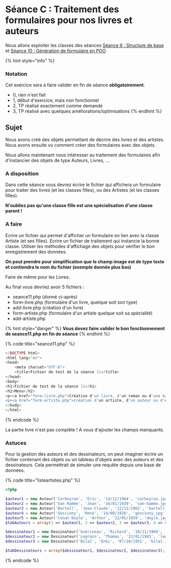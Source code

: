 # Séance C : Traitement des formulaires pour nos livres et auteurs

Nous allons exploiter les classes des séances [Séance 9 : Structure de base](seance-a.md)  et [Séance 10 : Génération de formulaire en POO](seance-b.md)

{% hint style="info" %}
### Notation

Cet exercice sera à faire valider en fin de séance **obligatoirement**.

* 0, rien n'est fait
* 1, début d'exercice, mais non fonctionnel
* 2, TP réalisé exactement comme demandé
* 3, TP réalisé avec quelques améliorations/optimisations
{% endhint %}

## Sujet

Nous avons créé des objets permettant de décrire des livres et des artistes. Nous avons ensuite vu comment créer des formulaires avec des objets.

Nous allons maintenant nous intéresser au traitement des formulaires afin d'instancier des objets de type Auteurs, Livres, ...

### A disposition

Dans cette séance vous devrez écrire le fichier qui affichera un formulaire pour traiter des livres \(et les classes filles\), ou des Artistes \(et les classes filles\).

**N'oubliez pas qu'une classe fille est une spécialisation d'une classe parent !**

### A faire

Ecrire un fichier qui permet d'afficher un formulaire en lien avec la classe Artiste \(et ses filles\). Ecrire un fichier de traitement qui instancie la bonne classe. Utiliser les méthodes d'affichage des objets pour vérifier le bon enregistrement des données.

**On peut prendre pour simplification que le champ image est de type texte et contiendra le nom du fichier \(exemple donnée plus bas\)**

Faire de même pour les Livres.

Au final vous devriez avoir 5 fichiers :

* seance11.php \(donné ci-après\)
* form-livre.php \(formulaire d'un livre, quelque soit son type\)
* add-livre.php \(création d'un livre\)
* form-artiste.php \(formulaire d'un artiste quelque soit sa spécialité\)
* add-artiste.php

{% hint style="danger" %}
**Vous devez faire valider le bon fonctionnement de seance11.php en fin de séance**
{% endhint %}

{% code title="seance11.php" %}
```php
<!DOCTYPE html>
<html lang="en">
<head>
    <meta charset="UTF-8">
    <title>Fichier de test de la séance 11</title>
</head>
<body>
<h1>Fichier de test de la séance 11</h1>
<h2>Menu</h2>
<p><a href="form-livre.php">Création d'un livre, d'un roman ou d'une bande dessinées</a></p>
<p><a href="form-artiste.php">Création d'un artiste, d'un auteur ou d'un dessinateur</a></p>
</body>
</html>
```
{% endcode %}

La partie livre n'est pas complète ! A vous d'ajouter les champs manquants.

### Astuces

Pour la gestion des auteurs et des dessinateurs, on peut imaginer écrire un fichier contenant des objets ou un tableau d'objets avec des auteurs et des dessinateurs. Cela permettrait de simuler une requête depuis une base de données.

{% code title="listeartistes.php" %}
```php
<?php

$auteur1 = new Auteur('Corbeyran', 'Eric', '14/12/1964', 'corbeyran.jpg');
$auteur2 = new Auteur('Van Hamme', 'Jean', '16/01/1939', 'van-hamme.jpg');
$auteur3 = new Auteur('Bartoll', 'Jean-Claude', '12/11/1962', 'bartoll.jpg');
$auteur4 = new Auteur('Goscinny', 'René', '14/08/1926', 'goscinny.jpg');
$auteur5 = new Auteur('Conan Doyle', 'Arthur', '22/05/1859', 'doyle.jpg');
$tabAuteurs = array(1 => $auteur1, 2 => $auteur2, 3 => $auteur3, 4 => $auteur4, 5 => $auteur5);

$dessinateur1 = new Dessinateur('Guérineau', 'Richard', '18/11/1969', 'guerineau.jpg');
$dessinateur2 = new Dessinateur('Legrain', 'Thomas', '22/01/1981', 'legrain.jpg');
$dessinateur3 = new Dessinateur('Bilal', 'Enki', '07/10/1951', 'bilal.jpg');

$tabDessinateurs = array($dessinateur1, $dessinateur2, $dessinateur3);


```
{% endcode %}


